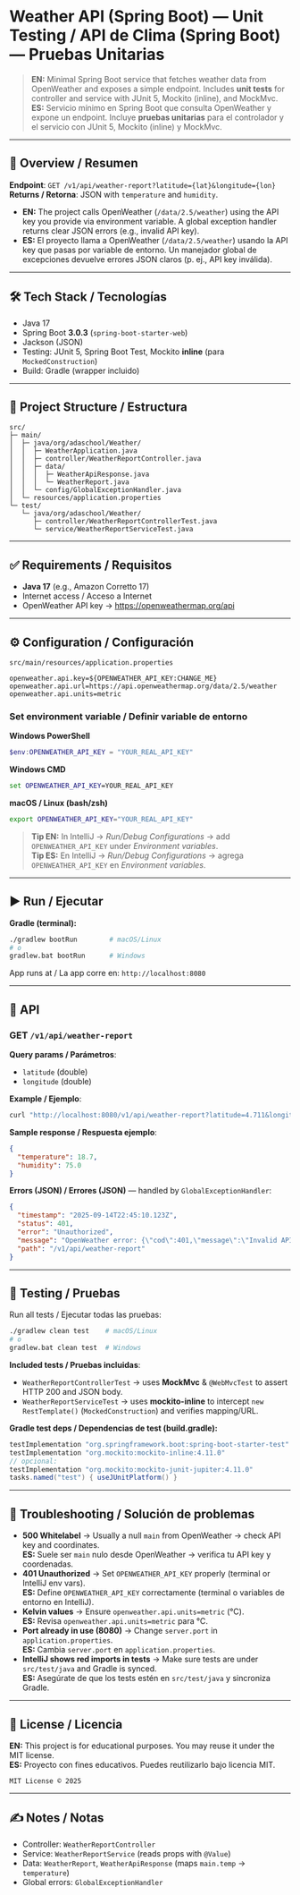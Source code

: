 # Weather API (Spring Boot) — Unit Testing / API de Clima (Spring Boot) — Pruebas Unitarias

> **EN:** Minimal Spring Boot service that fetches weather data from OpenWeather and exposes a simple endpoint. Includes **unit tests** for controller and service with JUnit 5, Mockito (inline), and MockMvc.  
> **ES:** Servicio mínimo en Spring Boot que consulta OpenWeather y expone un endpoint. Incluye **pruebas unitarias** para el controlador y el servicio con JUnit 5, Mockito (inline) y MockMvc.

---

## 🧩 Overview / Resumen

**Endpoint**: `GET /v1/api/weather-report?latitude={lat}&longitude={lon}`  
**Returns / Retorna**: JSON with `temperature` and `humidity`.

- **EN:** The project calls OpenWeather (`/data/2.5/weather`) using the API key you provide via environment variable. A global exception handler returns clear JSON errors (e.g., invalid API key).  
- **ES:** El proyecto llama a OpenWeather (`/data/2.5/weather`) usando la API key que pasas por variable de entorno. Un manejador global de excepciones devuelve errores JSON claros (p. ej., API key inválida).

---

## 🛠 Tech Stack / Tecnologías

- Java 17
- Spring Boot **3.0.3** (`spring-boot-starter-web`)
- Jackson (JSON)
- Testing: JUnit 5, Spring Boot Test, Mockito **inline** (para `MockedConstruction`)
- Build: Gradle (wrapper incluido)

---

## 📁 Project Structure / Estructura

```
src/
├─ main/
│  ├─ java/org/adaschool/Weather/
│  │  ├─ WeatherApplication.java
│  │  ├─ controller/WeatherReportController.java
│  │  ├─ data/
│  │  │  ├─ WeatherApiResponse.java
│  │  │  └─ WeatherReport.java
│  │  └─ config/GlobalExceptionHandler.java
│  └─ resources/application.properties
└─ test/
   └─ java/org/adaschool/Weather/
      ├─ controller/WeatherReportControllerTest.java
      └─ service/WeatherReportServiceTest.java
```

---

## ✅ Requirements / Requisitos

- **Java 17** (e.g., Amazon Corretto 17)
- Internet access / Acceso a Internet
- OpenWeather API key → https://openweathermap.org/api

---

## ⚙️ Configuration / Configuración

`src/main/resources/application.properties`

```properties
openweather.api.key=${OPENWEATHER_API_KEY:CHANGE_ME}
openweather.api.url=https://api.openweathermap.org/data/2.5/weather
openweather.api.units=metric
```

### Set environment variable / Definir variable de entorno

**Windows PowerShell**
```powershell
$env:OPENWEATHER_API_KEY = "YOUR_REAL_API_KEY"
```

**Windows CMD**
```cmd
set OPENWEATHER_API_KEY=YOUR_REAL_API_KEY
```

**macOS / Linux (bash/zsh)**
```bash
export OPENWEATHER_API_KEY="YOUR_REAL_API_KEY"
```

> **Tip EN:** In IntelliJ → *Run/Debug Configurations* → add `OPENWEATHER_API_KEY` under *Environment variables*.  
> **Tip ES:** En IntelliJ → *Run/Debug Configurations* → agrega `OPENWEATHER_API_KEY` en *Environment variables*.

---

## ▶️ Run / Ejecutar

**Gradle (terminal):**
```bash
./gradlew bootRun        # macOS/Linux
# o
gradlew.bat bootRun      # Windows
```

App runs at / La app corre en: `http://localhost:8080`

---

## 🔎 API

### GET `/v1/api/weather-report`

**Query params / Parámetros**:
- `latitude` (double)  
- `longitude` (double)

**Example / Ejemplo**:
```bash
curl "http://localhost:8080/v1/api/weather-report?latitude=4.711&longitude=-74.0721"
```

**Sample response / Respuesta ejemplo**:
```json
{
  "temperature": 18.7,
  "humidity": 75.0
}
```

**Errors (JSON) / Errores (JSON)** — handled by `GlobalExceptionHandler`:
```json
{
  "timestamp": "2025-09-14T22:45:10.123Z",
  "status": 401,
  "error": "Unauthorized",
  "message": "OpenWeather error: {\"cod\":401,\"message\":\"Invalid API key\"}",
  "path": "/v1/api/weather-report"
}
```

---

## 🧪 Testing / Pruebas

Run all tests / Ejecutar todas las pruebas:
```bash
./gradlew clean test    # macOS/Linux
# o
gradlew.bat clean test  # Windows
```

**Included tests / Pruebas incluidas**:
- `WeatherReportControllerTest` → uses **MockMvc** & `@WebMvcTest` to assert HTTP 200 and JSON body.  
- `WeatherReportServiceTest` → uses **mockito-inline** to intercept `new RestTemplate()` (`MockedConstruction`) and verifies mapping/URL.

**Gradle test deps / Dependencias de test (build.gradle):**
```gradle
testImplementation "org.springframework.boot:spring-boot-starter-test"
testImplementation "org.mockito:mockito-inline:4.11.0"
// opcional:
testImplementation "org.mockito:mockito-junit-jupiter:4.11.0"
tasks.named("test") { useJUnitPlatform() }
```

---

## 🧰 Troubleshooting / Solución de problemas

- **500 Whitelabel** → Usually a null `main` from OpenWeather → check API key and coordinates.  
  **ES:** Suele ser `main` nulo desde OpenWeather → verifica tu API key y coordenadas.
- **401 Unauthorized** → Set `OPENWEATHER_API_KEY` properly (terminal or IntelliJ env vars).  
  **ES:** Define `OPENWEATHER_API_KEY` correctamente (terminal o variables de entorno en IntelliJ).
- **Kelvin values** → Ensure `openweather.api.units=metric` (°C).  
  **ES:** Revisa `openweather.api.units=metric` para °C.
- **Port already in use (8080)** → Change `server.port` in `application.properties`.  
  **ES:** Cambia `server.port` en `application.properties`.
- **IntelliJ shows red imports in tests** → Make sure tests are under `src/test/java` and Gradle is synced.  
  **ES:** Asegúrate de que los tests estén en `src/test/java` y sincroniza Gradle.

---

## 📄 License / Licencia

**EN:** This project is for educational purposes. You may reuse it under the MIT license.  
**ES:** Proyecto con fines educativos. Puedes reutilizarlo bajo licencia MIT.

```text
MIT License © 2025
```

---

## ✍️ Notes / Notas

- Controller: `WeatherReportController`  
- Service: `WeatherReportService` (reads props with `@Value`)  
- Data: `WeatherReport`, `WeatherApiResponse` (maps `main.temp` → `temperature`)  
- Global errors: `GlobalExceptionHandler`
